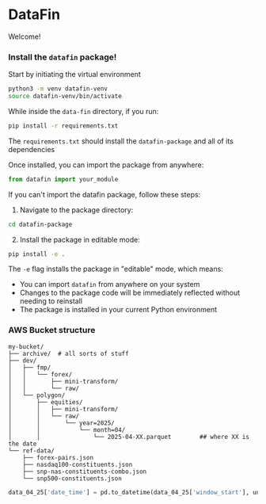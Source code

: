 # DataFin

Welcome!


### Install the `datafin` package!

Start by initiating the virtual environment
```bash
python3 -m venv datafin-venv
source datafin-venv/bin/activate
```

While inside the `data-fin` directory, if you run:
```bash
pip install -r requirements.txt
```

The `requirements.txt` should install the `datafin-package` and all of its dependencies

Once installed, you can import the package from anywhere:
```python
from datafin import your_module
```
If you can't import the datafin package, follow these steps:

1. Navigate to the package directory:
```bash
cd datafin-package
```

2. Install the package in editable mode:
```bash
pip install -e .
```

The `-e` flag installs the package in "editable" mode, which means:
- You can import `datafin` from anywhere on your system
- Changes to the package code will be immediately reflected without needing to reinstall
- The package is installed in your current Python environment



### AWS Bucket structure
```
my-bucket/
├── archive/  # all sorts of stuff
├── dev/
│   ├── fmp/
│   │   └── forex/
│   │       ├── mini-transform/
│   │       └── raw/
│   └── polygon/
│       ├── equities/
│       │   ├── mini-transform/
│       │   └── raw/
│       │       └── year=2025/
│       │           └── month=04/
│       │               └── 2025-04-XX.parquet        ## where XX is the date
└── ref-data/
    ├── forex-pairs.json
    ├── nasdaq100-constituents.json
    ├── snp-nas-constituents-combo.json
    └── snp500-constituents.json
```


```python
data_04_25['date_time'] = pd.to_datetime(data_04_25['window_start'], unit='ns').dt.tz_localize('UTC').dt.tz_convert('America/New_York').dt.tz_localize(None)
```